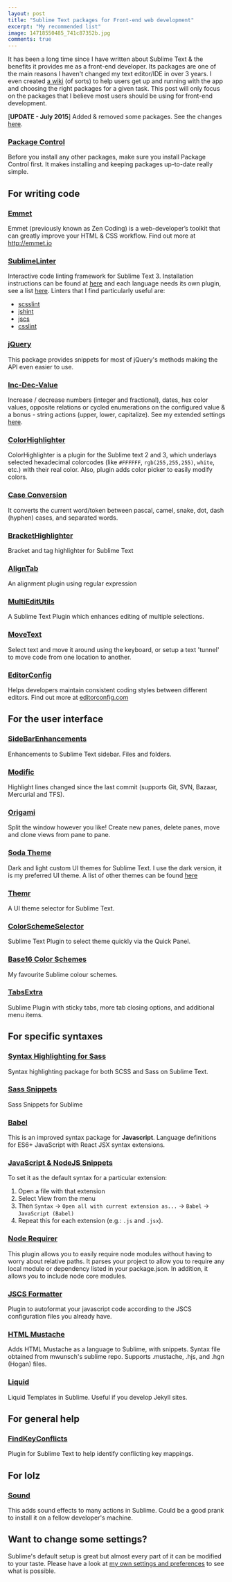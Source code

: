 ```yaml
---
layout: post
title: "Sublime Text packages for Front-end web development"
excerpt: "My recommended list"
image: 14718550485_741c87352b.jpg
comments: true
---
```

It has been a long time since I have written about Sublime Text & the benefits it provides me as a front-end developer. Its packages are one of the main reasons I haven't changed my text editor/IDE in over 3 years. I even created [a wiki](https://github.com/mrmartineau/SublimeTextSetupWiki/wiki/) (of sorts) to help users get up and running with the app and choosing the right packages for a given task. This post will only focus on the packages that I believe most users should be using for front-end development.

[**UPDATE - July 2015**] Added & removed some packages. See the changes [here](https://github.com/mrmartineau/martineau.tv/commit/1bb1c4a54cd713b9f6b4b98541f74fef92e24e05).

### [Package Control](https://sublime.wbond.net/installation)
Before you install any other packages, make sure you install Package Control first. It makes installing and keeping packages up-to-date really simple.

## For writing code
### [Emmet](https://sublime.wbond.net/packages/Emmet)
Emmet (previously known as Zen Coding) is a web-developer’s toolkit that can greatly improve your HTML & CSS workflow. Find out more at http://emmet.io

### [SublimeLinter](https://sublime.wbond.net/packages/SublimeLinter)
Interactive code linting framework for Sublime Text 3. Installation instructions can be found at [here](http://sublimelinter.readthedocs.org/en/latest/installation.html) and each language needs its own plugin, see a list [here](https://sublime.wbond.net/search/sublimelinter). Linters that I find particularly useful are:

* [scsslint](https://packagecontrol.io/packages/SublimeLinter-contrib-scss-lint)
* [jshint](https://packagecontrol.io/packages/SublimeLinter-jshint)
* [jscs](https://packagecontrol.io/packages/SublimeLinter-jscs)
* [csslint](https://packagecontrol.io/packages/SublimeLinter-csslint)

### [jQuery](https://sublime.wbond.net/packages/jQuery)
This package provides snippets for most of jQuery's methods making the API even easier to use.

### [Inc-Dec-Value](https://sublime.wbond.net/packages/Inc-Dec-Value)
Increase / decrease numbers (integer and fractional), dates, hex color values, opposite relations or cycled enumerations on the configured value & a bonus - string actions (upper, lower, capitalize). See my extended settings [here](https://github.com/mrmartineau/SublimeText3UserSettings/blob/master/inc_dec_value.sublime-settings).

### [ColorHighlighter](https://sublime.wbond.net/packages/Color%20Highlighter)
ColorHighlighter is a plugin for the Sublime text 2 and 3, which underlays selected hexadecimal colorcodes (like `#FFFFFF`, `rgb(255,255,255)`, `white`, etc.) with their real color. Also, plugin adds color picker to easily modify colors.

### [Case Conversion](https://sublime.wbond.net/packages/Case%20Conversion)
It converts the current word/token between pascal, camel, snake, dot, dash (hyphen) cases, and separated words.

### [BracketHighlighter](https://sublime.wbond.net/packages/BracketHighlighter)
Bracket and tag highlighter for Sublime Text

### [AlignTab](https://sublime.wbond.net/packages/AlignTab)
An alignment plugin using regular expression

### [MultiEditUtils](https://sublime.wbond.net/packages/MultiEditUtils)
A Sublime Text Plugin which enhances editing of multiple selections.

### [MoveText](https://packagecontrol.io/packages/MoveText)
Select text and move it around using the keyboard, or setup a text 'tunnel' to move code from one location to another.

### [EditorConfig](https://packagecontrol.io/packages/EditorConfig)
Helps developers maintain consistent coding styles between different editors. Find out more at [editorconfig.com](http://editorconfig.com)

## For the user interface

### [SideBarEnhancements](https://sublime.wbond.net/packages/SideBarEnhancements)
Enhancements to Sublime Text sidebar. Files and folders.

### [Modific](https://sublime.wbond.net/packages/Modific)
Highlight lines changed since the last commit (supports Git, SVN, Bazaar, Mercurial and TFS).

### [Origami](https://sublime.wbond.net/packages/Origami)
Split the window however you like! Create new panes, delete panes, move and clone views from pane to pane.

### [Soda Theme](https://sublime.wbond.net/packages/Theme%20-%20Soda)
Dark and light custom UI themes for Sublime Text. I use the dark version, it is my preferred UI theme. A list of other themes can be found [here](https://github.com/mrmartineau/SublimeTextSetupWiki/wiki/Interface-Themes)

### [Themr](https://sublime.wbond.net/packages/Themr)
A UI theme selector for Sublime Text.

### [ColorSchemeSelector](https://sublime.wbond.net/packages/ColorSchemeSelector)
Sublime Text Plugin to select theme quickly via the Quick Panel.

### [Base16 Color Schemes](https://sublime.wbond.net/packages/Base16%20Color%20Schemes)
My favourite Sublime colour schemes.

### [TabsExtra](https://sublime.wbond.net/packages/TabsExtra)
Sublime Plugin with sticky tabs, more tab closing options, and additional menu items.

## For specific syntaxes

### [Syntax Highlighting for Sass](https://packagecontrol.io/packages/Syntax%20Highlighting%20for%20Sass)
Syntax highlighting package for both SCSS and Sass on Sublime Text.

### [Sass Snippets](https://sublime.wbond.net/packages/SASS%20Snippets)
Sass Snippets for Sublime

### [Babel](https://packagecontrol.io/packages/Babel)
This is an improved syntax package for **Javascript**. Language definitions for ES6+ JavaScript with React JSX syntax extensions.

### [JavaScript & NodeJS Snippets](https://packagecontrol.io/packages/JavaScript%20%26%20NodeJS%20Snippets)
To set it as the default syntax for a particular extension:

1. Open a file with that extension
2. Select View from the menu
3. Then `Syntax` -> `Open all with current extension as...` -> `Babel` -> `JavaScript (Babel)`
4. Repeat this for each extension (e.g.: `.js` and `.jsx`).

### [Node Requirer](https://packagecontrol.io/packages/NodeRequirer)
This plugin allows you to easily require node modules without having to worry about relative paths. It parses your project to allow you to require any local module or dependency listed in your package.json. In addition, it allows you to include node core modules.

### [JSCS Formatter](https://packagecontrol.io/packages/JSCS-Formatter)
Plugin to autoformat your javascript code according to the JSCS configuration files you already have.

### [HTML Mustache](https://packagecontrol.io/packages/HTML%20Mustache)
Adds HTML Mustache as a language to Sublime, with snippets. Syntax file obtained from mwunsch's sublime repo. Supports .mustache, .hjs, and .hgn (Hogan) files.

### [Liquid](https://sublime.wbond.net/packages/Liquid)
Liquid Templates in Sublime. Useful if you develop Jekyll sites.

## For general help

### [FindKeyConflicts](https://sublime.wbond.net/search/FindKeyConflicts)
Plugin for Sublime Text to help identify conflicting key mappings.


## For lolz

### [Sound](https://sublime.wbond.net/packages/Sound)
This adds sound effects to many actions in Sublime. Could be a good prank to install it on a fellow developer's machine.

## Want to change some settings?
Sublime's default setup is great but almost every part of it can be modified to your taste. Please have a look at [my own settings and preferences](https://github.com/mrmartineau/SublimeText3UserSettings) to see what is possible.
